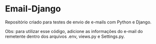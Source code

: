 # Email-Django
Repositório criado para testes de envio de e-mails com Python e Django.

Obs: para utilizar esse código, adicione as informações do e-mail do remetente dentro dos arquivos .env, views.py e Settings.py.
